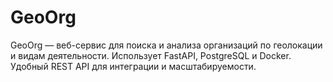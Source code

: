 # GeoOrg
GeoOrg — веб-сервис для поиска и анализа организаций по геолокации и видам деятельности. Использует FastAPI, PostgreSQL и Docker. Удобный REST API для интеграции и масштабируемости.
